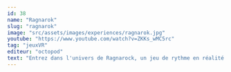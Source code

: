 ```yaml
---
id: 38
name: "Ragnarok"
slug: "ragnarok"
image: "src/assets/images/experiences/ragnarok.jpg"
youtube: "https://www.youtube.com/watch?v=ZKKs_wMC5rc"
tag: "jeuxVR"
editeur: "octopod"
text: "Entrez dans l'univers de Ragnarock, un jeu de rythme en réalité virtuelle où vous incarnez un capitaine viking menant son drakkar à la victoire. Armé de deux marteaux, frappez les tambours au rythme de musiques épiques, allant du rock celtique au power metal viking, pour propulser votre navire et battre vos adversaires.​"
---
```

